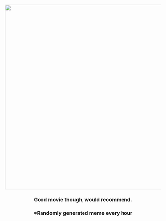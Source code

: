 <p align="center">
        <img src="https://i.redd.it/iro47oiaeuy91.jpg" width="600" height="600">
        </p>
        <h3 align="center">Good movie though, would recommend.</h3>
        <h3 align="center">*Randomly generated meme every hour</h3>
    